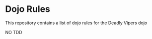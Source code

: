 Dojo Rules
==========

This repository contains a list of dojo rules for the Deadly Vipers dojo

NO TDD
